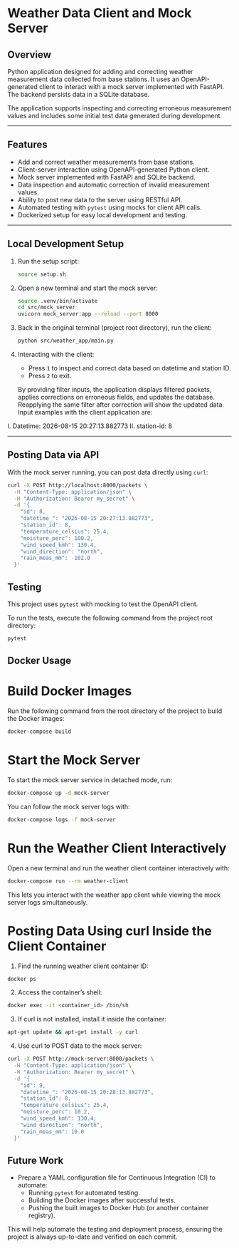 # Weather Data Client and Mock Server

## Overview

Python application designed for adding and correcting weather measurement data collected from base stations. It uses an OpenAPI-generated client to interact with a mock server implemented with FastAPI. The backend persists data in a SQLite database.

The application supports inspecting and correcting erroneous measurement values and includes some initial test data generated during development.

---

## Features

- Add and correct weather measurements from base stations.
- Client-server interaction using OpenAPI-generated Python client.
- Mock server implemented with FastAPI and SQLite backend.
- Data inspection and automatic correction of invalid measurement values.
- Ability to post new data to the server using RESTful API.
- Automated testing with `pytest` using mocks for client API calls.
- Dockerized setup for easy local development and testing.

---

## Local Development Setup

1. Run the setup script:

    ```bash
    source setup.sh
    ```

2. Open a new terminal and start the mock server:

    ```bash
    source .venv/bin/activate
    cd src/mock_server
    uvicorn mock_server:app --reload --port 8000
    ```

3. Back in the original terminal (project root directory), run the client:

    ```bash
    python src/weather_app/main.py
    ```

4. Interacting with the client:

    - Press `1` to inspect and correct data based on datetime and station ID.
    - Press `2` to exit.

    By providing filter inputs, the application displays filtered packets, applies corrections on erroneous fields, and updates the database. Reapplying the same filter after correction will show the updated data. Input examples with the client application are:

I. Datetime: 2026-08-15 20:27:13.882773
II. station-id: 8

---

## Posting Data via API

With the mock server running, you can post data directly using `curl`:

```bash
curl -X POST http://localhost:8000/packets \
  -H "Content-Type: application/json" \
  -H "Authorization: Bearer my_secret" \
  -d '{
    "id": 8,
    "datetime_": "2026-08-15 20:27:13.882773",
    "station_id": 8,
    "temperature_celsius": 25.4,
    "moisture_perc": 100.2,
    "wind_speed_kmh": 130.4,
    "wind_direction": "north",
    "rain_meas_mm": -102.0
  }'
```

## Testing

This project uses `pytest` with mocking to test the OpenAPI client.

To run the tests, execute the following command from the project root directory:

```bash
pytest
```

## Docker Usage
# Build Docker Images

Run the following command from the root directory of the project to build the Docker images:

```bash
docker-compose build
```

# Start the Mock Server
To start the mock server service in detached mode, run:

```bash
docker-compose up -d mock-server
```

You can follow the mock server logs with:
```bash
docker-compose logs -f mock-server
```

# Run the Weather Client Interactively
Open a new terminal and run the weather client container interactively with:
```bash
docker-compose run --rm weather-client
```
This lets you interact with the weather app client while viewing the mock server logs simultaneously.

# Posting Data Using curl Inside the Client Container
1. Find the running weather client container ID:

```bash
docker ps
```

2. Access the container’s shell:
```bash
docker exec -it <container_id> /bin/sh
```

3. If curl is not installed, install it inside the container:
```bash
apt-get update && apt-get install -y curl
```

4. Use curl to POST data to the mock server:
```bash
curl -X POST http://mock-server:8000/packets \
  -H "Content-Type: application/json" \
  -H "Authorization: Bearer my_secret" \
  -d '{
    "id": 9,
    "datetime_": "2026-08-15 20:28:13.882773",
    "station_id": 8,
    "temperature_celsius": 25.4,
    "moisture_perc": 10.2,
    "wind_speed_kmh": 130.4,
    "wind_direction": "north",
    "rain_meas_mm": 10.0
  }'
```

## Future Work

- Prepare a YAML configuration file for Continuous Integration (CI) to automate:
  - Running `pytest` for automated testing.
  - Building the Docker images after successful tests.
  - Pushing the built images to Docker Hub (or another container registry).

This will help automate the testing and deployment process, ensuring the project is always up-to-date and verified on each commit.

